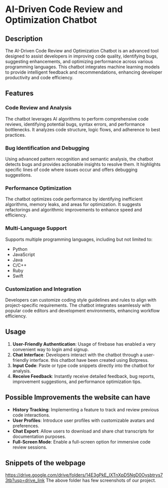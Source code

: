 # AI-Driven Code Review and Optimization Chatbot

## Description

The AI-Driven Code Review and Optimization Chatbot is an advanced tool designed to assist developers in improving code quality, identifying bugs, suggesting enhancements, and optimizing performance across various programming languages. This chatbot integrates machine learning models to provide intelligent feedback and recommendations, enhancing developer productivity and code efficiency.

## Features

### Code Review and Analysis

The chatbot leverages AI algorithms to perform comprehensive code reviews, identifying potential bugs, syntax errors, and performance bottlenecks. It analyzes code structure, logic flows, and adherence to best practices.

### Bug Identification and Debugging

Using advanced pattern recognition and semantic analysis, the chatbot detects bugs and provides actionable insights to resolve them. It highlights specific lines of code where issues occur and offers debugging suggestions.

### Performance Optimization

The chatbot optimizes code performance by identifying inefficient algorithms, memory leaks, and areas for optimization. It suggests refactorings and algorithmic improvements to enhance speed and efficiency.

### Multi-Language Support

Supports multiple programming languages, including but not limited to:
- Python
- JavaScript
- Java
- C/C++
- Ruby
- Swift

### Customization and Integration

Developers can customize coding style guidelines and rules to align with project-specific requirements. The chatbot integrates seamlessly with popular code editors and development environments, enhancing workflow efficiency.

## Usage

1. **User-Friendly Authentication**: Usage of firebase has enabled a very convenient way to login amd signup.
2. **Chat Interface**: Developers interact with the chatbot through a user-friendly interface. this chatbot have been created using Botpress.
3. **Input Code**: Paste or type code snippets directly into the chatbot for analysis.
4. **Receive Feedback**: Instantly receive detailed feedback, bug reports, improvement suggestions, and performance optimization tips.

## Possible Improvements the website can have

- **History Tracking**: Implementing a feature to track and review previous code interactions.
- **User Profiles**: Introduce user profiles with customizable avatars and preferences.
- **Chat Export**: Allow users to download and share chat transcripts for documentation purposes.
- **Full-Screen Mode**: Enable a full-screen option for immersive code review sessions.

## Snippets of the webpage

https://drive.google.com/drive/folders/14E3gPkE_IXTnXpD5NgD0Oysbtrys73tb?usp=drive_link
The above folder has few screenshots of our project.

